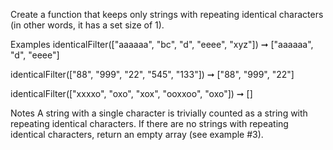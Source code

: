 Create a function that keeps only strings with repeating identical characters (in other words, it has a set size of 1).

Examples
identicalFilter(["aaaaaa", "bc", "d", "eeee", "xyz"]) 
➞ ["aaaaaa", "d", "eeee"]

identicalFilter(["88", "999", "22", "545", "133"]) 
➞ ["88", "999", "22"]

identicalFilter(["xxxxo", "oxo", "xox", "ooxxoo", "oxo"]) 
➞ []

Notes
A string with a single character is trivially counted as a string with repeating identical characters.
If there are no strings with repeating identical characters, return an empty array (see example #3).